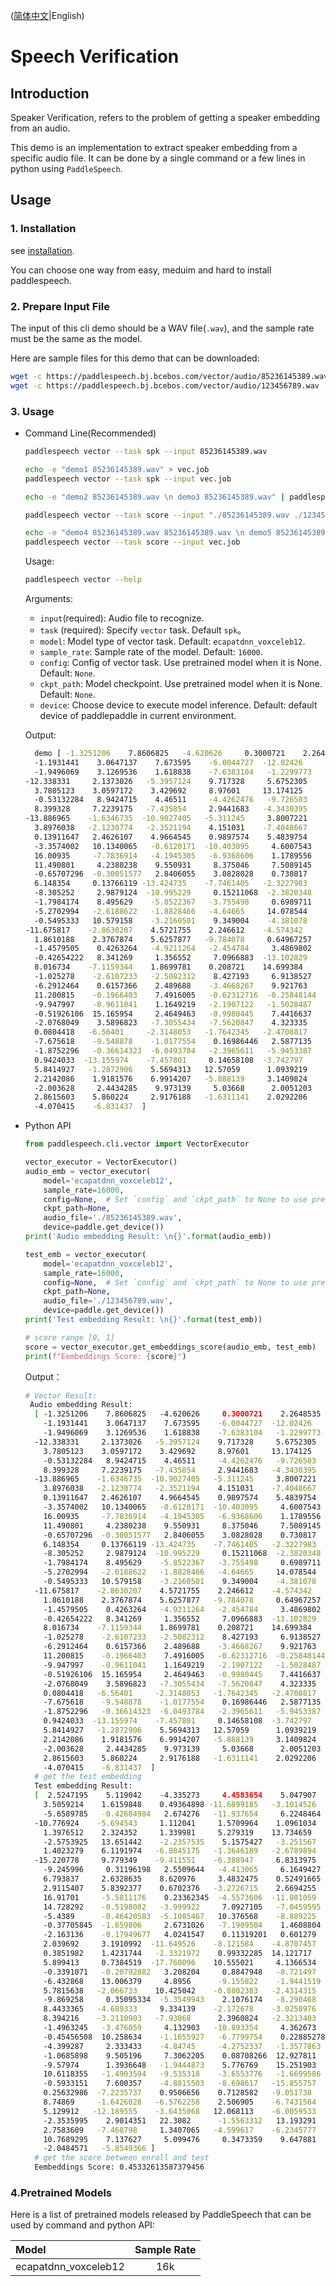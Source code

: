 ([简体中文](./README_cn.md)|English)
# Speech Verification

## Introduction

Speaker Verification, refers to the problem of getting a speaker embedding from an audio. 

This demo is an implementation to extract speaker embedding from a specific audio file. It can be done by a single command or a few lines in python using `PaddleSpeech`. 

## Usage
### 1. Installation
see [installation](https://github.com/PaddlePaddle/PaddleSpeech/blob/develop/docs/source/install.md).

You can choose one way from easy, meduim and hard to install paddlespeech.

### 2. Prepare Input File
The input of this cli demo should be a WAV file(`.wav`), and the sample rate must be the same as the model.

Here are sample files for this demo that can be downloaded:
```bash
wget -c https://paddlespeech.bj.bcebos.com/vector/audio/85236145389.wav
wget -c https://paddlespeech.bj.bcebos.com/vector/audio/123456789.wav
```

### 3. Usage
- Command Line(Recommended)
  ```bash
  paddlespeech vector --task spk --input 85236145389.wav

  echo -e "demo1 85236145389.wav" > vec.job
  paddlespeech vector --task spk --input vec.job

  echo -e "demo2 85236145389.wav \n demo3 85236145389.wav" | paddlespeech vector --task spk

  paddlespeech vector --task score --input "./85236145389.wav ./123456789.wav"
  
  echo -e "demo4 85236145389.wav 85236145389.wav \n demo5 85236145389.wav 123456789.wav" > vec.job
  paddlespeech vector --task score --input vec.job
  ```
  
  Usage:
  ```bash
  paddlespeech vector --help
  ```
  Arguments:
  - `input`(required): Audio file to recognize.
  - `task` (required): Specify `vector` task. Default `spk`。
  - `model`: Model type of vector task. Default: `ecapatdnn_voxceleb12`.
  - `sample_rate`: Sample rate of the model. Default: `16000`.
  - `config`: Config of vector task. Use pretrained model when it is None. Default: `None`.
  - `ckpt_path`: Model checkpoint. Use pretrained model when it is None. Default: `None`.
  - `device`: Choose device to execute model inference. Default: default device of paddlepaddle in current environment.

  Output:

  ```bash
    demo [ -1.3251206    7.8606825   -4.620626     0.3000721    2.2648535
    -1.1931441    3.0647137    7.673595    -6.0044727  -12.02426
    -1.9496069    3.1269536    1.618838    -7.6383104   -1.2299773
  -12.338331     2.1373026   -5.3957124    9.717328     5.6752305
    3.7805123    3.0597172    3.429692     8.97601     13.174125
    -0.53132284   8.9424715    4.46511     -4.4262476   -9.726503
    8.399328     7.2239175   -7.435854     2.9441683   -4.3430395
  -13.886965    -1.6346735  -10.9027405   -5.311245     3.8007221
    3.8976038   -2.1230774   -2.3521194    4.151031    -7.4048667
    0.13911647   2.4626107    4.9664545    0.9897574    5.4839754
    -3.3574002   10.1340065   -0.6120171  -10.403095     4.6007543
    16.00935     -7.7836914   -4.1945305   -6.9368606    1.1789556
    11.490801     4.2380238    9.550931     8.375046     7.5089145
    -0.65707296  -0.30051577   2.8406055    3.0828028    0.730817
    6.148354     0.13766119 -13.424735    -7.7461405   -2.3227983
    -8.305252     2.9879124  -10.995229     0.15211068  -2.3820348
    -1.7984174    8.495629    -5.8522367   -3.755498     0.6989711
    -5.2702994   -2.6188622   -1.8828466   -4.64665     14.078544
    -0.5495333   10.579158    -3.2160501    9.349004    -4.381078
  -11.675817    -2.8630207    4.5721755    2.246612    -4.574342
    1.8610188    2.3767874    5.6257877   -9.784078     0.64967257
    -1.4579505    0.4263264   -4.9211264   -2.454784     3.4869802
    -0.42654222   8.341269     1.356552     7.0966883  -13.102829
    8.016734    -7.1159344    1.8699781    0.208721    14.699384
    -1.025278    -2.6107233   -2.5082312    8.427193     6.9138527
    -6.2912464    0.6157366    2.489688    -3.4668267    9.921763
    11.200815    -0.1966403    7.4916005   -0.62312716  -0.25848144
    -9.947997    -0.9611041    1.1649219   -2.1907122   -1.5028487
    -0.51926106  15.165954     2.4649463   -0.9980445    7.4416637
    -2.0768049    3.5896823   -7.3055434   -7.5620847    4.323335
    0.0804418   -6.56401     -2.3148053   -1.7642345   -2.4708817
    -7.675618    -9.548878    -1.0177554    0.16986446   2.5877135
    -1.8752296   -0.36614323  -6.0493784   -2.3965611   -5.9453387
    0.9424033  -13.155974    -7.457801     0.14658108  -3.742797
    5.8414927   -1.2872906    5.5694313   12.57059      1.0939219
    2.2142086    1.9181576    6.9914207   -5.888139     3.1409824
    -2.003628     2.4434285    9.973139     5.03668      2.0051203
    2.8615603    5.860224     2.9176188   -1.6311141    2.0292206
    -4.070415    -6.831437  ]
  ```

- Python API
  ```python
  from paddlespeech.cli.vector import VectorExecutor

  vector_executor = VectorExecutor()
  audio_emb = vector_executor(
      model='ecapatdnn_voxceleb12',
      sample_rate=16000,
      config=None,  # Set `config` and `ckpt_path` to None to use pretrained model.
      ckpt_path=None,
      audio_file='./85236145389.wav',
      device=paddle.get_device())
  print('Audio embedding Result: \n{}'.format(audio_emb))

  test_emb = vector_executor(
      model='ecapatdnn_voxceleb12',
      sample_rate=16000,
      config=None,  # Set `config` and `ckpt_path` to None to use pretrained model.
      ckpt_path=None,
      audio_file='./123456789.wav',
      device=paddle.get_device())
  print('Test embedding Result: \n{}'.format(test_emb))

  # score range [0, 1]
  score = vector_executor.get_embeddings_score(audio_emb, test_emb)
  print(f"Eembeddings Score: {score}")
  ```

  Output：

  ```bash
  # Vector Result:
   Audio embedding Result:
    [ -1.3251206    7.8606825   -4.620626     0.3000721    2.2648535
      -1.1931441    3.0647137    7.673595    -6.0044727  -12.02426
      -1.9496069    3.1269536    1.618838    -7.6383104   -1.2299773
    -12.338331     2.1373026   -5.3957124    9.717328     5.6752305
      3.7805123    3.0597172    3.429692     8.97601     13.174125
      -0.53132284   8.9424715    4.46511     -4.4262476   -9.726503
      8.399328     7.2239175   -7.435854     2.9441683   -4.3430395
    -13.886965    -1.6346735  -10.9027405   -5.311245     3.8007221
      3.8976038   -2.1230774   -2.3521194    4.151031    -7.4048667
      0.13911647   2.4626107    4.9664545    0.9897574    5.4839754
      -3.3574002   10.1340065   -0.6120171  -10.403095     4.6007543
      16.00935     -7.7836914   -4.1945305   -6.9368606    1.1789556
      11.490801     4.2380238    9.550931     8.375046     7.5089145
      -0.65707296  -0.30051577   2.8406055    3.0828028    0.730817
      6.148354     0.13766119 -13.424735    -7.7461405   -2.3227983
      -8.305252     2.9879124  -10.995229     0.15211068  -2.3820348
      -1.7984174    8.495629    -5.8522367   -3.755498     0.6989711
      -5.2702994   -2.6188622   -1.8828466   -4.64665     14.078544
      -0.5495333   10.579158    -3.2160501    9.349004    -4.381078
    -11.675817    -2.8630207    4.5721755    2.246612    -4.574342
      1.8610188    2.3767874    5.6257877   -9.784078     0.64967257
      -1.4579505    0.4263264   -4.9211264   -2.454784     3.4869802
      -0.42654222   8.341269     1.356552     7.0966883  -13.102829
      8.016734    -7.1159344    1.8699781    0.208721    14.699384
      -1.025278    -2.6107233   -2.5082312    8.427193     6.9138527
      -6.2912464    0.6157366    2.489688    -3.4668267    9.921763
      11.200815    -0.1966403    7.4916005   -0.62312716  -0.25848144
      -9.947997    -0.9611041    1.1649219   -2.1907122   -1.5028487
      -0.51926106  15.165954     2.4649463   -0.9980445    7.4416637
      -2.0768049    3.5896823   -7.3055434   -7.5620847    4.323335
      0.0804418   -6.56401     -2.3148053   -1.7642345   -2.4708817
      -7.675618    -9.548878    -1.0177554    0.16986446   2.5877135
      -1.8752296   -0.36614323  -6.0493784   -2.3965611   -5.9453387
      0.9424033  -13.155974    -7.457801     0.14658108  -3.742797
      5.8414927   -1.2872906    5.5694313   12.57059      1.0939219
      2.2142086    1.9181576    6.9914207   -5.888139     3.1409824
      -2.003628     2.4434285    9.973139     5.03668      2.0051203
      2.8615603    5.860224     2.9176188   -1.6311141    2.0292206
      -4.070415    -6.831437  ]
    # get the test embedding
    Test embedding Result:
    [  2.5247195    5.119042    -4.335273     4.4583654    5.047907
      3.5059214    1.6159848    0.49364898 -11.6899185   -3.1014526
      -5.6589785   -0.42684984   2.674276   -11.937654     6.2248464
    -10.776924    -5.694543     1.112041     1.5709964    1.0961034
      1.3976512    2.324352     1.339981     5.279319    13.734659
      -2.5753925   13.651442    -2.2357535    5.1575427   -3.251567
      1.4023279    6.1191974   -6.0845175   -1.3646189   -2.6789894
    -15.220778     9.779349    -9.411551    -6.388947     6.8313975
      -9.245996     0.31196198   2.5509644   -4.413065     6.1649427
      6.793837     2.6328635    8.620976     3.4832475    0.52491665
      2.9115407    5.8392377    0.6702376   -3.2726715    2.6694255
      16.91701     -5.5811176    0.23362345  -4.5573606  -11.801059
      14.728292    -0.5198082   -3.999922     7.0927105   -7.0459595
      -5.4389      -0.46420583  -5.1085467   10.376568    -8.889225
      -0.37705845  -1.659806     2.6731026   -7.1909504    1.4608804
      -2.163136    -0.17949677   4.0241547    0.11319201   0.601279
      2.039692     3.1910992  -11.649526    -8.121584    -4.8707457
      0.3851982    1.4231744   -2.3321972    0.99332285  14.121717
      5.899413     0.7384519  -17.760096    10.555021     4.1366534
      -0.3391071   -0.20792882   3.208204     0.8847948   -8.721497
      -6.432868    13.006379     4.8956      -9.155822    -1.9441519
      5.7815638   -2.066733    10.425042    -0.8802383   -2.4314315
      -9.869258     0.35095334  -5.3549943    2.1076174   -8.290468
      8.4433365   -4.689333     9.334139    -2.172678    -3.0250976
      8.394216    -3.2110903   -7.93868      2.3960824   -2.3213403
      -1.4963245   -3.476059     4.132903   -10.893354     4.362673
      -0.45456508  10.258634    -1.1655927   -6.7799754    0.22885278
      -4.399287     2.333433    -4.84745     -4.2752337   -1.3577863
      -1.0685898    9.505196     7.3062205    0.08708266  12.927811
      -9.57974      1.3936648   -1.9444873    5.776769    15.251903
      10.6118355   -1.4903594   -9.535318    -3.6553776   -1.6699586
      -0.5933151    7.600357    -4.8815503   -8.698617   -15.855757
      0.25632986  -7.2235737    0.9506656    0.7128582   -9.051738
      8.74869     -1.6426028   -6.5762258    2.506905    -6.7431564
      5.129912   -12.189555    -3.6435068   12.068113    -6.0059533
      -2.3535995    2.9014351   22.3082      -1.5563312   13.193291
      2.7583609   -7.468798     1.3407065   -4.599617    -6.2345777
      10.7689295    7.137627     5.099476     0.3473359    9.647881
      -2.0484571   -5.8549366 ]
    # get the score between enroll and test
    Eembeddings Score: 0.45332613587379456
  ```

### 4.Pretrained Models

Here is a list of pretrained models released by PaddleSpeech that can be used by command and python API:

| Model | Sample Rate
| :--- | :---: |
| ecapatdnn_voxceleb12 | 16k
